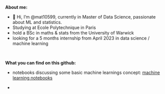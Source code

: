 **About me:** 
- 👋 Hi, I’m @mat10599, currently in Master of Data Science, passionate about ML and statistics.
- Studying at Ecole Polytechnique in Paris 
- hold a BSc in maths & stats from the University of Warwick 
- looking for a 5 months internship from April 2023 in data science / machine learning
<br>

**What you can find on this github:**

- notebooks discussing some basic machine learnings concept:
    [machine learning notebooks](https://github.com/mat10599/machine-learning-notebooks)
  
- 

